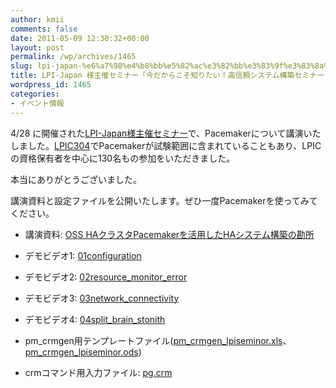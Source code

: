 ```yaml
---
author: kmii
comments: false
date: 2011-05-09 12:30:32+00:00
layout: post
permalink: /wp/archives/1465
slug: lpi-japan-%e6%a7%98%e4%b8%bb%e5%82%ac%e3%82%bb%e3%83%9f%e3%83%8a%e3%83%bc%e3%80%8c%e4%bb%8a%e3%81%a0%e3%81%8b%e3%82%89%e3%81%93%e3%81%9d%e7%9f%a5%e3%82%8a%e3%81%9f%e3%81%84%ef%bc%81%e9%ab%98%e4%bf%a1
title: LPI-Japan 様主催セミナー「今だからこそ知りたい！高信頼システム構築セミナー！」の講演資料を公開します
wordpress_id: 1465
categories:
- イベント情報
---
```


4/28 に開催された[LPI-Japan様主催セミナー](http://www.lpi.or.jp/seminar20110428_01/)で、Pacemakerについて講演いたしました。[LPIC304](http://www.lpi.or.jp/app/lpic304.shtml)でPacemakerが試験範囲に含まれていることもあり、LPICの資格保有者を中心に130名もの参加をいただきました。

本当にありがとうございました。

講演資料と設定ファイルを公開いたします。ぜひ一度Pacemakerを使ってみてください。



	
  * 講演資料: [OSS HAクラスタPacemakerを活用したHAシステム構築の勘所](/wp/archives/1465/lpi-seminor20110428)

	
  * デモビデオ1: [01configuration](/wp/archives/1465/01configuration)

	
  * デモビデオ2: [02resource_monitor_error](/wp/archives/1465/02resource_monitor_error)

	
  * デモビデオ3: [03network_connectivity](/wp/archives/1465/03network_connectivity)

	
  * デモビデオ4: [04split_brain_stonith](/wp/archives/1465/04split_brain_stonith)

	
  * pm_crmgen用テンプレートファイル([pm_crmgen_lpiseminor.xls](/wp/archives/1465/pm_crmgen_lpiseminor)、[pm_crmgen_lpiseminor.ods](/wp/archives/1465/pm_crmgen_lpiseminor-2))

	
  * crmコマンド用入力ファイル: [pg.crm](/wp/archives/1465/pg-crm)


